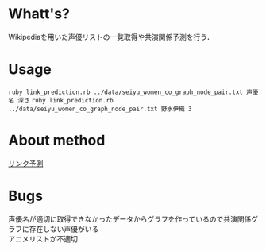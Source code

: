 # Whatt's?  
Wikipediaを用いた声優リストの一覧取得や共演関係予測を行う．
# Usage   
`ruby link_prediction.rb ../data/seiyu_women_co_graph_node_pair.txt 声優名 深さ`
`ruby link_prediction.rb ../data/seiyu_women_co_graph_node_pair.txt 野水伊織 3`
# About method
[リンク予測](http://d.hatena.ne.jp/repose/20120118/1326814365)  
# Bugs
声優名が適切に取得できなかったデータからグラフを作っているので共演関係グラフに存在しない声優がいる  
アニメリストが不適切
